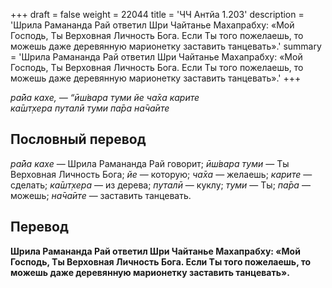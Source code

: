 +++
draft = false
weight = 22044
title = 'ЧЧ Антйа 1.203'
description = 'Шрила Рамананда Рай ответил Шри Чайтанье Махапрабху: «Мой Господь, Ты Верховная Личность Бога. Если Ты того пожелаешь, то можешь даже деревянную марионетку заставить танцевать».'
summary = 'Шрила Рамананда Рай ответил Шри Чайтанье Махапрабху: «Мой Господь, Ты Верховная Личность Бога. Если Ты того пожелаешь, то можешь даже деревянную марионетку заставить танцевать».'
+++

_ра̄йа кахе, — “ӣш́вара туми йе ча̄ха карите  
ка̄шт̣хера путалӣ туми па̄ра на̄ча̄ите_

## Пословный перевод

_ра̄йа_ _кахе_ — Шрила Рамананда Рай говорит; _ӣш́вара_ _туми_ — Ты Верховная Личность Бога; _йе_ — которую; _ча̄ха_ — желаешь; _карите_ — сделать; _ка̄шт̣хера_ — из дерева; _путалӣ_ — куклу; _туми_ — Ты; _па̄ра_ — можешь; _на̄ча̄ите_ — заставить танцевать.

## Перевод

**Шрила Рамананда Рай ответил Шри Чайтанье Махапрабху: «Мой Господь, Ты Верховная Личность Бога. Если Ты того пожелаешь, то можешь даже деревянную марионетку заставить танцевать».**
